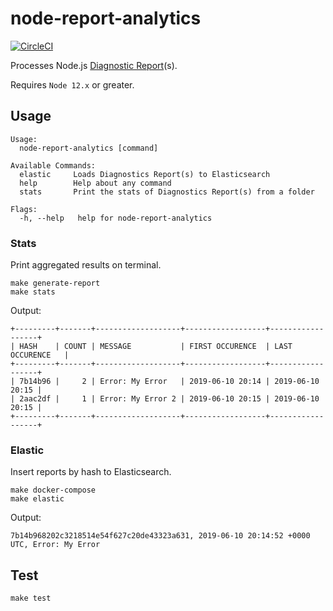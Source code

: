 # node-report-analytics

[![CircleCI](https://circleci.com/gh/hekike/node-report-analytics.svg?style=svg&circle-token=7fc6be4be1ab10cc0029a42ef6e349fb5f9eae06)](https://circleci.com/gh/hekike/node-report-analytics)

Processes Node.js [Diagnostic Report](https://nodejs.org/api/report.html)(s).

Requires `Node 12.x` or greater.

## Usage

```
Usage:
  node-report-analytics [command]

Available Commands:
  elastic     Loads Diagnostics Report(s) to Elasticsearch
  help        Help about any command
  stats       Print the stats of Diagnostics Report(s) from a folder

Flags:
  -h, --help   help for node-report-analytics
```

### Stats

Print aggregated results on terminal.

```
make generate-report
make stats
```

Output:
```
+---------+-------+-------------------+------------------+------------------+
| HASH    | COUNT | MESSAGE           | FIRST OCCURENCE  | LAST OCCURENCE   |
+---------+-------+-------------------+------------------+------------------+
| 7b14b96 |     2 | Error: My Error   | 2019-06-10 20:14 | 2019-06-10 20:15 |
| 2aac2df |     1 | Error: My Error 2 | 2019-06-10 20:15 | 2019-06-10 20:15 |
+---------+-------+-------------------+------------------+------------------+
```

### Elastic

Insert reports by hash to Elasticsearch.

```
make docker-compose
make elastic
```

Output:
```
7b14b968202c3218514e54f627c20de43323a631, 2019-06-10 20:14:52 +0000 UTC, Error: My Error
```

## Test

```
make test
```
